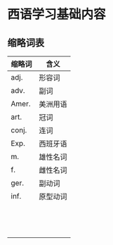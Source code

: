 # 西语学习基础内容

## 缩略词表

| 缩略词 | 含义     |
| ------ | -------- |
| adj.   | 形容词   |
| adv.   | 副词     |
| Amer.  | 美洲用语 |
| art.   | 冠词     |
| conj.  | 连词     |
| Exp.   | 西班牙语 |
| m.     | 雄性名词 |
| f.     | 雌性名词 |
| ger.   | 副动词   |
| inf.   | 原型动词 |
|        |          |
|        |          |
|        |          |
|        |          |
|        |          |
|        |          |
|        |          |
|        |          |
|        |          |
|        |          |
|        |          |
|        |          |
|        |          |
